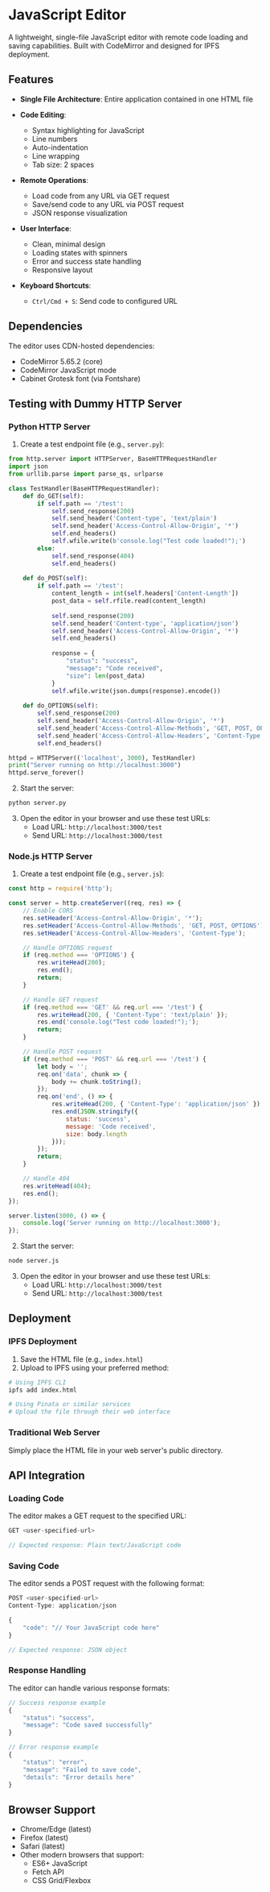 # JavaScript Editor

A lightweight, single-file JavaScript editor with remote code loading and saving capabilities. Built with CodeMirror and designed for IPFS deployment.



## Features

- **Single File Architecture**: Entire application contained in one HTML file
- **Code Editing**:
  - Syntax highlighting for JavaScript
  - Line numbers
  - Auto-indentation
  - Line wrapping
  - Tab size: 2 spaces
  
- **Remote Operations**:
  - Load code from any URL via GET request
  - Save/send code to any URL via POST request
  - JSON response visualization
  
- **User Interface**:
  - Clean, minimal design
  - Loading states with spinners
  - Error and success state handling
  - Responsive layout
  
- **Keyboard Shortcuts**:
  - `Ctrl/Cmd + S`: Send code to configured URL

## Dependencies

The editor uses CDN-hosted dependencies:
- CodeMirror 5.65.2 (core)
- CodeMirror JavaScript mode
- Cabinet Grotesk font (via Fontshare)

## Testing with Dummy HTTP Server

### Python HTTP Server

1. Create a test endpoint file (e.g., `server.py`):
```python
from http.server import HTTPServer, BaseHTTPRequestHandler
import json
from urllib.parse import parse_qs, urlparse

class TestHandler(BaseHTTPRequestHandler):
    def do_GET(self):
        if self.path == '/test':
            self.send_response(200)
            self.send_header('Content-type', 'text/plain')
            self.send_header('Access-Control-Allow-Origin', '*')
            self.end_headers()
            self.wfile.write(b'console.log("Test code loaded!");')
        else:
            self.send_response(404)
            self.end_headers()
            
    def do_POST(self):
        if self.path == '/test':
            content_length = int(self.headers['Content-Length'])
            post_data = self.rfile.read(content_length)
            
            self.send_response(200)
            self.send_header('Content-type', 'application/json')
            self.send_header('Access-Control-Allow-Origin', '*')
            self.end_headers()
            
            response = {
                "status": "success",
                "message": "Code received",
                "size": len(post_data)
            }
            self.wfile.write(json.dumps(response).encode())
            
    def do_OPTIONS(self):
        self.send_response(200)
        self.send_header('Access-Control-Allow-Origin', '*')
        self.send_header('Access-Control-Allow-Methods', 'GET, POST, OPTIONS')
        self.send_header('Access-Control-Allow-Headers', 'Content-Type')
        self.end_headers()

httpd = HTTPServer(('localhost', 3000), TestHandler)
print("Server running on http://localhost:3000")
httpd.serve_forever()
```

2. Start the server:
```bash
python server.py
```

3. Open the editor in your browser and use these test URLs:
   - Load URL: `http://localhost:3000/test`
   - Send URL: `http://localhost:3000/test`

### Node.js HTTP Server

1. Create a test endpoint file (e.g., `server.js`):
```javascript
const http = require('http');

const server = http.createServer((req, res) => {
    // Enable CORS
    res.setHeader('Access-Control-Allow-Origin', '*');
    res.setHeader('Access-Control-Allow-Methods', 'GET, POST, OPTIONS');
    res.setHeader('Access-Control-Allow-Headers', 'Content-Type');

    // Handle OPTIONS request
    if (req.method === 'OPTIONS') {
        res.writeHead(200);
        res.end();
        return;
    }

    // Handle GET request
    if (req.method === 'GET' && req.url === '/test') {
        res.writeHead(200, { 'Content-Type': 'text/plain' });
        res.end('console.log("Test code loaded!");');
        return;
    }

    // Handle POST request
    if (req.method === 'POST' && req.url === '/test') {
        let body = '';
        req.on('data', chunk => {
            body += chunk.toString();
        });
        req.on('end', () => {
            res.writeHead(200, { 'Content-Type': 'application/json' });
            res.end(JSON.stringify({
                status: 'success',
                message: 'Code received',
                size: body.length
            }));
        });
        return;
    }

    // Handle 404
    res.writeHead(404);
    res.end();
});

server.listen(3000, () => {
    console.log('Server running on http://localhost:3000');
});
```

2. Start the server:
```bash
node server.js
```

3. Open the editor in your browser and use these test URLs:
   - Load URL: `http://localhost:3000/test`
   - Send URL: `http://localhost:3000/test`

## Deployment

### IPFS Deployment

1. Save the HTML file (e.g., `index.html`)
2. Upload to IPFS using your preferred method:

```bash
# Using IPFS CLI
ipfs add index.html

# Using Pinata or similar services
# Upload the file through their web interface
```

### Traditional Web Server

Simply place the HTML file in your web server's public directory.

## API Integration

### Loading Code

The editor makes a GET request to the specified URL:

```javascript
GET <user-specified-url>

// Expected response: Plain text/JavaScript code
```

### Saving Code

The editor sends a POST request with the following format:

```javascript
POST <user-specified-url>
Content-Type: application/json

{
    "code": "// Your JavaScript code here"
}

// Expected response: JSON object
```

### Response Handling

The editor can handle various response formats:

```javascript
// Success response example
{
    "status": "success",
    "message": "Code saved successfully"
}

// Error response example
{
    "status": "error",
    "message": "Failed to save code",
    "details": "Error details here"
}
```

## Browser Support

- Chrome/Edge (latest)
- Firefox (latest)
- Safari (latest)
- Other modern browsers that support:
  - ES6+ JavaScript
  - Fetch API
  - CSS Grid/Flexbox


